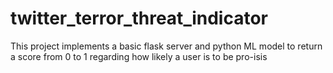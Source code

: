 # twitter_terror_threat_indicator
This project implements a basic flask server and python ML model to return a score from 0 to 1 regarding how likely a user is to be pro-isis
